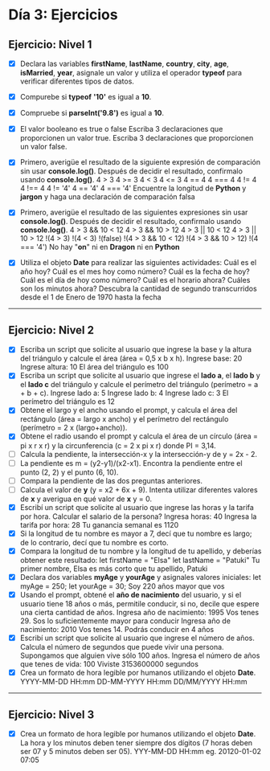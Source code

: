 # **Día 3: Ejercicios**

## **Ejercicio: Nivel 1**

- [x] Declara las variables **firstName**, **lastName**, **country**, **city**, **age**, **isMarried**, **year**, asignale un valor y utiliza el operador **typeof** para verificar diferentes tipos de datos.
- [x] Compurebe si **typeof** **'10'** es igual a **10**.
- [x] Compruebe si **parseInt('9.8')** es igual a **10**.
- [x] El valor booleano es true o false
      Escriba 3 declaraciones que proporcionen un valor true.
      Escriba 3 declaraciones que proporcionen un valor false.

- [x] Primero, averigüe el resultado de la siguiente expresión de comparación sin usar **console.log()**. Después de decidir el resultado, confirmalo usando **console.log()**.
      4 > 3
      4 >= 3
      4 < 3
      4 <= 3
      4 == 4
      4 === 4
      4 != 4
      4 !== 4
      4 != '4'
      4 == '4'
      4 === '4'
      Encuentre la longitud de **Python** y **jargon** y haga una declaración de comparación falsa

- [x] Primero, averigüe el resultado de las siguientes expresiones sin usar **console.log()**. Después de decidir el resultado, confirmalo usando **console.log()**.
      4 > 3 && 10 < 12
      4 > 3 && 10 > 12
      4 > 3 || 10 < 12
      4 > 3 || 10 > 12
      !(4 > 3)
      !(4 < 3)
      !(false)
      !(4 > 3 && 10 < 12)
      !(4 > 3 && 10 > 12)
      !(4 === '4')
      No hay "**on**" ni en **Dragon** ni en **Python**

- [x] Utiliza el objeto **Date** para realizar las siguientes actividades:
      Cuál es el año hoy?
      Cuál es el mes hoy como número?
      Cuál es la fecha de hoy?
      Cuál es el día de hoy como número?
      Cuál es el horario ahora?
      Cuáles son los minutos ahora?
      Descubra la cantidad de segundo transcurridos desde el 1 de Enero de 1970 hasta la fecha

---

## **Ejercicio: Nivel 2**

- [x] Escriba un script que solicite al usuario que ingrese la base y la altura del triángulo y calcule el área (área = 0,5 x b x h).
      Ingrese base: 20
      Ingrese altura: 10
      El área del triángulo es 100
- [x] Escriba un script que solicite al usuario que ingrese el **lado a**, el **lado b** y el **lado c** del triángulo y calcule el perímetro del triángulo (perímetro = a + b + c).
      Ingrese lado a: 5
      Ingrese lado b: 4
      Ingrese lado c: 3
      El perímetro del triángulo es 12
- [x] Obtene el largo y el ancho usando el prompt, y calcula el área del rectángulo (área = largo x ancho) y el perímetro del rectángulo (perímetro = 2 x (largo+ancho)).
- [x] Obtene el radio usando el prompt y calcula el área de un círculo (área = pi x r x r) y la circunferencia (c = 2 x pi x r) donde PI = 3,14.
- [ ] Calcula la pendiente, la intersección-x y la intersección-y de y = 2x - 2.
- [ ] La pendiente es m = (y2-y1)/(x2-x1). Encontra la pendiente entre el punto (2, 2) y el punto (6, 10).
- [ ] Compara la pendiente de las dos preguntas anteriores.
- [ ] Calcula el valor de **y** (y = x2 + 6x + 9). Intenta utilizar diferentes valores de **x** y averigua en qué valor de **x** y = 0.
- [x] Escribí un script que solicite al usuario que ingrese las horas y la tarifa por hora. Calcular el salario de la persona?
      Ingresa horas: 40
      Ingresa la tarifa por hora: 28
      Tu ganancia semanal es 1120
- [x] Si la longitud de tu nombre es mayor a 7, decí que tu nombre es largo; de lo contrario, decí que tu nombre es corto.
- [x] Compara la longitud de tu nombre y la longitud de tu apellido, y deberías obtener este resultado:
      let firstName = "Elsa"
      let lastName = "Patuki"
      Tu primer nombre, Elsa es más corto que tu apellido, Patuki
- [x] Declara dos variables **myAge** y **yourAge** y asignales valores iniciales:
      let myAge = 250;
      let yourAge = 30;
      Soy 220 años mayor que vos
- [x] Usando el prompt, obtené el **año de nacimiento** del usuario, y si el usuario tiene 18 años o más, permitile conducir, si no, decile que espere una cierta cantidad de años.
      Ingresa año de nacimiento: 1995
      Vos tenes 29. Sos lo suficientemente mayor para conducir
      Ingresa año de nacimiento: 2010
      Vos tenes 14. Podrás conducir en 4 años
- [x] Escribí un script que solicite al usuario que ingrese el número de años. Calcula el número de segundos que puede vivir una persona. Supongamos que alguien vive sólo 100 años.
      Ingresa el número de años que tenes de vida: 100
      Viviste 3153600000 segundos
- [x] Crea un formato de hora legible por humanos utilizando el objeto **Date**.
      YYYY-MM-DD HH:mm
      DD-MM-YYYY HH:mm
      DD/MM/YYYY HH:mm

---

## **Ejercicio: Nivel 3**

- [x] Crea un formato de hora legible por humanos utilizando el objeto **Date**. La hora y los minutos deben tener siempre dos dígitos (7 horas deben ser 07 y 5 minutos deben ser 05).
      YYY-MM-DD HH:mm eg. 20120-01-02 07:05
